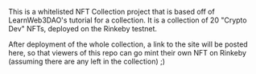 This is a whitelisted NFT Collection project that is based off of LearnWeb3DAO's tutorial for a collection. It is a collection of 20 "Crypto Dev" NFTs, deployed on the Rinkeby testnet. 

After deployment of the whole collection, a link to the site will be posted here, so that viewers of this repo can go mint their own NFT on Rinkeby (assuming there are any left in the collection) ;)
